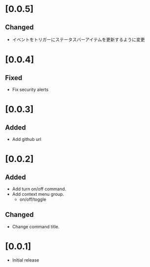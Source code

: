# [0.0.5]
## Changed
- イベントをトリガーにステータスバーアイテムを更新するように変更

# [0.0.4]
## Fixed
- Fix security alerts

# [0.0.3]
## Added
- Add github url

# [0.0.2]
## Added
- Add turn on/off command.
- Add context menu group.
  - on/off/toggle

## Changed
- Change command title.

# [0.0.1]
- Initial release